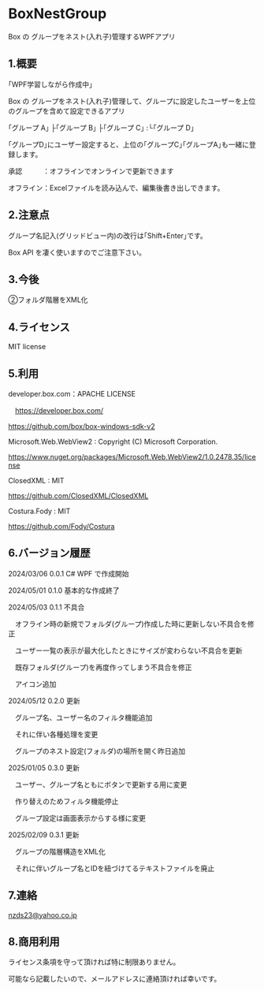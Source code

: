 # BoxNestGroup

Box の グループをネスト(入れ子)管理するWPFアプリ

## 1.概要

｢WPF学習しながら作成中｣

Box の グループをネスト(入れ子)管理して、グループに設定したユーザーを上位のグループを含めて設定できるアプリ

｢グループ A｣
├｢グループ B｣
├｢グループ C｣
:└｢グループ D｣

｢グループD｣にユーザー設定すると、上位の｢グループC｣｢グループA｣も一緒に登録します。

承認　　　：オフラインでオンラインで更新できます

オフライン：Excelファイルを読み込んで、編集後書き出しできます。


## 2.注意点

グループ名記入(グリッドビュー内)の改行は｢Shift+Enter｣です。

Box API を凄く使いますのでご注意下さい。

## 3.今後

②フォルダ階層をXML化

## 4.ライセンス

MIT license

## 5.利用

developer.box.com：APACHE LICENSE

　https://developer.box.com/

  https://github.com/box/box-windows-sdk-v2

Microsoft.Web.WebView2 : Copyright (C) Microsoft Corporation. 
  
  https://www.nuget.org/packages/Microsoft.Web.WebView2/1.0.2478.35/license

ClosedXML : MIT

  https://github.com/ClosedXML/ClosedXML

Costura.Fody : MIT

  https://github.com/Fody/Costura


## 6.バージョン履歴

 2024/03/06 0.0.1 C# WPF で作成開始

 2024/05/01 0.1.0 基本的な作成終了
 
 2024/05/03 0.1.1 不具合

　オフライン時の新規でフォルダ(グループ)作成した時に更新しない不具合を修正

　ユーザー一覧の表示が最大化したときにサイズが変わらない不具合を更新

　既存フォルダ(グループ)を再度作ってしまう不具合を修正

　アイコン追加

 2024/05/12 0.2.0 更新

 　グループ名、ユーザー名のフィルタ機能追加

 　それに伴い各種処理を変更

 　グループのネスト設定(フォルダ)の場所を開く昨日追加

 2025/01/05 0.3.0 更新

 　ユーザー、グループ名ともにボタンで更新する用に変更

 　作り替えのためフィルタ機能停止
 
 　グループ設定は画面表示からする様に変更　

 2025/02/09 0.3.1 更新

 　グループの階層構造をXML化

 　それに伴いグループ名とIDを紐づけてるテキストファイルを廃止

## 7.連絡

nzds23@yahoo.co.jp

## 8.商用利用

ライセンス条項を守って頂ければ特に制限ありません。

可能なら記載したいので、メールアドレスに連絡頂ければ幸いです。


